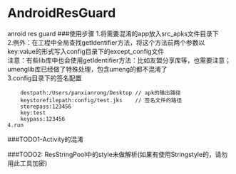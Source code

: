 # AndroidResGuard
anroid res guard
###使用步骤
	1.将需要混淆的app放入src_apks文件目录下  
	2.例外：在工程中全局查找getIdentifier方法，将这个方法前两个参数以key:value的形式写入config目录下的except_config文件  
		注意：有些lib库中也会使用getIdentifier方法：比如友盟分享库等，也需要注意；  
		umenglib库已经做了特殊处理，包含umeng的都不混淆了  
	3.config目录下的签名配置  
	
		destpath:/Users/panxianrong/Desktop // apk的输出路径
		keystorefilepath:config/test.jks	// 签名文件的路径
		storepass:123456
		key:test
		keypass:123456
	4.run  
	
###TODO1-Activity的混淆	

	
###TODO2:
	ResStringPool中的style未做解析(如果有使用Stringstyle的，请勿用此工具加密)

